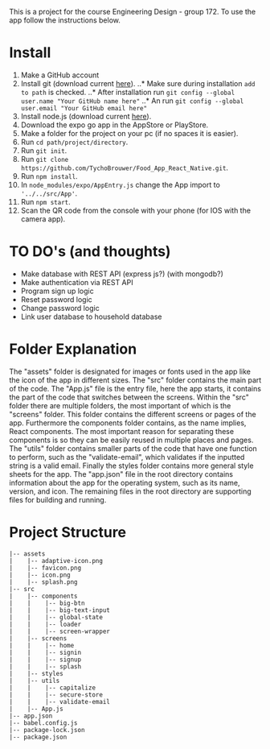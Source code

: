 This is a project for the course Engineering Design - group 172. To use the app follow the instructions below.

# Install
1. Make a GitHub account
1. Install git (download current [here](https://git-scm.com/downloads)).
..* Make sure during installation ```add to path``` is checked.
..* After installation run ```git config --global user.name "Your GitHub name here"```
..* An run ```git config --global user.email "Your GitHub email here"```
2. Install node.js (download current [here](https://nodejs.org/en/)).
3. Download the expo go app in the AppStore or PlayStore.
4. Make a folder for the project on your pc (if no spaces it is easier).
4. Run ```cd path/project/directory```.
5. Run ```git init```.
5. Run ```git clone https://github.com/TychoBrouwer/Food_App_React_Native.git```.
5. Run ```npm install```.
6. In ```node_modules/expo/AppEntry.js``` change the App import to ```'../../src/App'```.
7. Run ```npm start```.
8. Scan the QR code from the console with your phone (for IOS with the camera app).

# TO DO's (and thoughts)
- Make database with REST API (express js?) (with mongodb?)
- Make authentication via REST API
- Program sign up logic
- Reset password logic
- Change password logic
- Link user database to household database

# Folder Explanation
The "assets" folder is designated for images or fonts used in the app like the icon of the app in different sizes. The "src" folder contains the main part of the code. The "App.js" file is the entry file, here the app starts, it contains the part of the code that switches between the screens. Within the "src" folder there are multiple folders, the most important of which is the "screens" folder. This folder contains the different screens or pages of the app. Furthermore the components folder contains, as the name implies, React components. The most important reason for separating these components is so they can be easily reused in multiple places and pages. The "utils" folder contains smaller parts of the code that have one function to perform, such as the "validate-email", which validates if the inputted string is a valid email. Finally the styles folder contains more general style sheets for the app. The "app.json" file in the root directory contains information about the app for the operating system, such as its name, version, and icon. The remaining files in the root directory are supporting files for building and running.

# Project Structure
```
|-- assets
|    |-- adaptive-icon.png
|    |-- favicon.png
|    |-- icon.png
|    |-- splash.png
|-- src
|    |-- components
|    |    |-- big-btn
|    |    |-- big-text-input
|    |    |-- global-state
|    |    |-- loader
|    |    |-- screen-wrapper
|    |-- screens
|    |    |-- home
|    |    |-- signin
|    |    |-- signup
|    |    |-- splash
|    |-- styles
|    |-- utils
|    |    |-- capitalize
|    |    |-- secure-store
|    |    |-- validate-email
|    |-- App.js
|-- app.json
|-- babel.config.js
|-- package-lock.json
|-- package.json
```